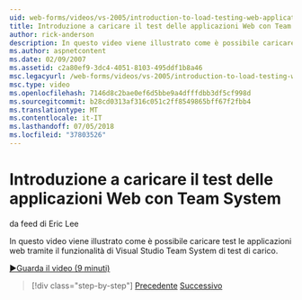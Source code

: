 ```yaml
---
uid: web-forms/videos/vs-2005/introduction-to-load-testing-web-applications-with-team-system
title: Introduzione a caricare il test delle applicazioni Web con Team System | Microsoft Docs
author: rick-anderson
description: In questo video viene illustrato come è possibile caricare test le applicazioni web tramite il funzionalità di Visual Studio Team System di test di carico.
ms.author: aspnetcontent
ms.date: 02/09/2007
ms.assetid: c2a80ef9-3dc4-4051-8103-495ddf1b8a46
msc.legacyurl: /web-forms/videos/vs-2005/introduction-to-load-testing-web-applications-with-team-system
msc.type: video
ms.openlocfilehash: 7146d8c2bae0ef6d5bbe9a4dfffdbb3df5cf998d
ms.sourcegitcommit: b28cd0313af316c051c2ff8549865bff67f2fbb4
ms.translationtype: MT
ms.contentlocale: it-IT
ms.lasthandoff: 07/05/2018
ms.locfileid: "37803526"
---
```

<a name="introduction-to-load-testing-web-applications-with-team-system"></a>Introduzione a caricare il test delle applicazioni Web con Team System
====================
da feed di Eric Lee

In questo video viene illustrato come è possibile caricare test le applicazioni web tramite il funzionalità di Visual Studio Team System di test di carico.

[&#9654;Guarda il video (9 minuti)](https://channel9.msdn.com/Blogs/ASP-NET-Site-Videos/introduction-to-load-testing-web-applications-with-team-system)

> [!div class="step-by-step"]
> [Precedente](introduction-to-testing-web-applications-with-team-system.md)
> [Successivo](introduction-to-manual-testing-with-team-system.md)
